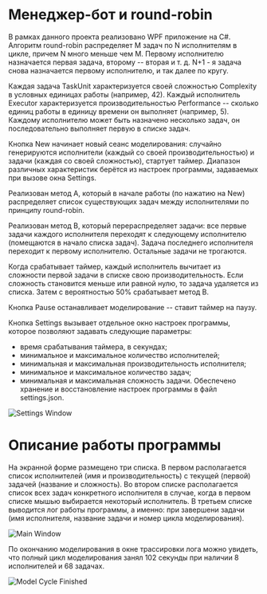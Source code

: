 # Менеджер-бот и round-robin

В рамках данного проекта реализовано WPF приложение на C#. Алгоритм round-robin распределяет M задач по N исполнителям в цикле, причем N много меньше чем M.
Первому исполнителю назначается первая задача, второму -- вторая и т. д. N+1 - я задача снова назначается первому исполнителю, и так далее по кругу.

Каждая задача TaskUnit характеризуется своей сложностью Complexity в условных единицах работы (например, 42).
Каждый исполнитель Executor характеризуется производительностью Performance -- сколько единиц работы в единицу времени он выполняет (например, 5). 
Каждому исполнителю может быть назначено несколько задач, он последовательно выполняет первую в списке задач.


Кнопка New начинает новый сеанс моделирования: случайно генерируются исполнители (каждый со своей производительностью) и задачи (каждая со своей сложностью), стартует таймер. 
Диапазон различных характеристик берётся из настроек программы, задаваемых при вызове окна Settings.

Реализован метод A, который в начале работы (по нажатию на New) распределяет список существующих задач между исполнителями по принципу round-robin.

Реализован метод B, который перераспределяет задачи: все первые задачи каждого исполнителя переходят к следующему исполнителю (помещаются в начало списка задач). 
Задача последнего исполнителя переходит к первому исполнителю. Остальные задачи не трогаются.

Когда срабатывает таймер, каждый исполнитель вычитает из сложности первой задачи в списке свою производительность. Если сложность становится меньше или равной нулю, то задача удаляется из списка. 
Затем с вероятностью 50% срабатывает метод B.

Кнопка Pause останавливает моделирование -- ставит таймер на паузу.

Кнопка Settings вызывает отдельное окно настроек программы, которое позволяют задавать следующие параметры:
- время срабатывания таймера, в секундах;
- минимальное и максимальное количество исполнителей;
- минимальная и максимальная производительность исполнителя;
- минимальное и максимальное количество задач;
- минимальная и максимальная сложность задачи.
Обеспечено хранение и восстановление настроек программы в файл settings.json.

![Settings Window](https://github.com/ostart/RoundRobin/img/settings.jpg)


# Описание работы программы

На экранной форме размещено три списка. 
В первом располагается список исполнителей (имя и производительность) с текущей (первой) задачей (название и сложность). 
Во втором списке располагается список всех задач конкретного исполнителя в случае, когда в первом списке мышью выбирается некоторый исполнитель. 
В третьем списке выводится лог работы программы, а именно: при завершени задачи (имя исполнителя, название задачи и номер цикла моделирования).

![Main Window](https://github.com/ostart/RoundRobin/img/mainWindow.jpg)

По окончанию моделирования в окне трассировки лога можно увидеть, что полный цикл моделирования занял 102 секунды при наличии 8 исполнителей и 68 задачах.

![Model Cycle Finished](https://github.com/ostart/RoundRobin/img/modelCycleFinished.jpg)




